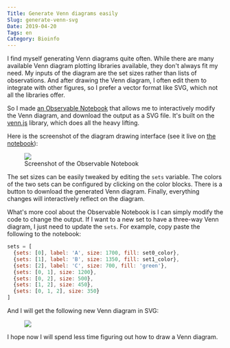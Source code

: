 ```yaml
---
Title: Generate Venn diagrams easily
Slug: generate-venn-svg
Date: 2019-04-20
Tags: en
Category: Bioinfo
---
```


I find myself generating Venn diagrams quite often.  While there are many available Venn diagram plotting libraries available, they don't always fit my need.  My inputs of the diagram are the set sizes rather than lists of observations.  And after drawing the Venn diagram, I often edit them to integrate with other figures, so I prefer a vector format like SVG, which not all the libraries offer.

So I made [an Observable Notebook][nb-link] that allows me to interactively modify the Venn diagram, and download the output as a SVG file. It's built on the [venn.js] library, which does all the heavy lifting.

[nb-link]: https://observablehq.com/@ccwang002/simple-venn-diagram-generator
[venn.js]: https://github.com/benfred/venn.js/

Here is the screenshot of the diagram drawing interface (see it live on [the notebook][nb-link]):

<figure>
  <img src="{attach}pics/venn_nb.png">
  <figcaption>Screenshot of the Observable Notebook</figcaption>
</figure>

The set sizes can be easily tweaked by editing the `sets` variable. The colors of the two sets can be configured by clicking on the color blocks. There is a button to download the generated Venn diagram. Finally, everything changes will interactively reflect on the diagram.

What's more cool about the Observable Notebook is I can simply modify the code to change the output. If I want to a new set to have a three-way Venn diagram, I just need to update the `sets`. For example, copy paste the following to the notebook:

```js
sets = [
  {sets: [0], label: 'A', size: 1700, fill: set0_color},
  {sets: [1], label: 'B', size: 1350, fill: set1_color},
  {sets: [2], label: 'C', size: 700, fill: 'green'},
  {sets: [0, 1], size: 1200},
  {sets: [0, 2], size: 500},
  {sets: [1, 2], size: 450},
  {sets: [0, 1, 2], size: 350}
]
```

And I will get the following new Venn diagram in SVG:

<figure>
  <img src="{attach}pics/threeway_venn.svg">
</figure>

I hope now I will spend less time figuring out how to draw a Venn diagram.
